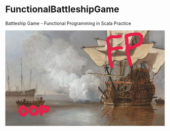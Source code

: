 # FunctionalBattleshipGame
Battleship Game - Functional Programming in Scala Practice

<img src="project/shipfpoop.jpg" alt="Logo">


